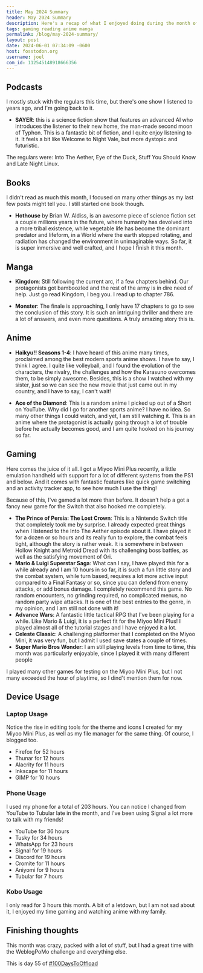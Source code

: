 ```yaml
---
title: May 2024 Summary
header: May 2024 Summary
description: Here's a recap of what I enjoyed doing during the month of May!
tags: gaming reading anime manga
permalink: /blog/may-2024-summary/
layout: post
date: 2024-06-01 07:34:09 -0600
host: fosstodon.org
username: joel
com_id: 112545148918666356
---
```


## Podcasts

I mostly stuck with the regulars this time, but there's one show I listened to years ago, and I'm going back to it.

- __SAYER__: this is a science fiction show that features an advanced AI who introduces the listener to their new home, the man-made second moon of Typhon. This is a fantastic bit of fiction, and I quite enjoy listening to it. It feels a bit like Welcome to Night Vale, but more dystopic and futuristic.

The regulars were: Into The Aether, Eye of the Duck, Stuff You Should Know and Late Night Linux.

## Books

I didn't read as much this month, I focused on many other things as my last few posts might tell you. I still started one book though.

- __Hothouse__ by Brian W. Aldiss, is an awesome piece of science fiction set a couple millions years in the future, where humanity has devolved into a more tribal existence, while vegetable life has become the dominant predator and lifeform, in a World where the earth stopped rotating, and radiation has changed the environment in unimaginable ways. So far, it is super inmersive and well crafted, and I hope I finish it this month.

## Manga

- __Kingdom__: Still following the current arc, if a few chapters behind. Our protagonists got bamboozled and the rest of the army is in dire need of help. Just go read Kingdom, I beg you. I read up to chapter 786.

- __Monster__: The finale is approaching, I only have 17 chapters to go to see the conclusion of this story. It is such an intriguing thriller and there are a lot of answers, and even more questions. A truly amazing story this is.

## Anime

- __Haikyu!! Seasons 1-4__: I have heard of this anime many times, proclaimed among the best modern sports anime shows. I have to say, I think I agree. I quite like volleyball, and I found the evolution of the characters, the rivalry, the challenges and how the Karasuno overcomes them, to be simply awesome. Besides, this is a show I watched with my sister, just so we can see the new movie that just came out in my country, and I have to say, I can't wait!

- __Ace of the Diamond__: This is a random anime I picked up out of a Short on YouTube. Why did I go for another sports anime? I have no idea. So many other things I could watch, and yet, I am still watching it. This is an anime where the protagonist is actually going through a lot of trouble before he actually becomes good, and I am quite hooked on his journey so far.

## Gaming

Here comes the juice of it all. I got a Miyoo Mini Plus recently, a little emulation handheld with support for a lot of different systems from the PS1 and below. And it comes with fantastic features like quick game switching and an activity tracker app, to see how much I use the thing!

Because of this, I've gamed a lot more than before. It doesn't help a got a fancy new game for the Switch that also hooked me completely.

- __The Prince of Persia: The Lost Crown__: This is a Nintendo Switch title that completely took me by surprise. I already expected great things when I listened to the Into The Aether episode about it. I have played it for a dozen or so hours and its really fun to explore, the combat feels tight, although the story is rather weak. It is somewhere in between Hollow Knight and Metroid Dread with its challenging boss battles, as well as the satisfying movement of Ori.
- __Mario & Luigi Superstar Saga__: What can I say, I have played this for a while already and I am 10 hours in so far, it is such a fun little story and the combat system, while turn based, requires a lot more active input compared to a Final Fantasy or so, since you can defend from enemy attacks, or add bonus damage. I completely recommend this game. No random encounters, no grinding required, no complicated menus, no random party wipe attacks. It is one of the best entries to the genre, in my opinion, and I am still not done with it!
- __Advance Wars__: A fantastic little tactical RPG that I've been playing for a while. Like Mario & Luigi, it is a perfect fit for the Miyoo Mini Plus! I played almost all of the tutorial stages and I have enjoyed it a lot.
- __Celeste Classic__: A challenging platformer that I completed on the Miyoo Mini, it was very fun, but I admit I used save states a couple of times.
- __Super Mario Bros Wonder__: I am still playing levels from time to time, this month was particularly enjoyable, since I played it with many different people

I played many other games for testing on the Miyoo Mini Plus, but I not many exceeded the hour of playtime, so I dind't mention them for now.

## Device Usage

### Laptop Usage

Notice the rise in editing tools for the theme and icons I created for my Miyoo Mini Plus, as well as my file manager for the same thing. Of course, I blogged too.

- Firefox for 52 hours
- Thunar for 12 hours
- Alacrity for 11 hours
- Inkscape for 11 hours
- GIMP for 10 hours

### Phone Usage

I used my phone for a total of 203 hours. You can notice I changed from YouTube to Tubular late in the month, and I've been using Signal a lot more to talk with my friends!

- YouTube for 36 hours
- Tusky for 34 hours
- WhatsApp for 23 hours
- Signal for 19 hours
- Discord for 19 hours
- Cromite for 11 hours
- Aniyomi for 9 hours
- Tubular for 7 hours

### Kobo Usage

I only read for 3 hours this month. A bit of a letdown, but I am not sad about it, I enjoyed my time gaming and watching anime with my family.

## Finishing thoughts

This month was crazy, packed with a lot of stuff, but I had a great time with the WeblogPoMo challenge and everything else.

This is day 55 of [#100DaysToOffload](https://100daystooffload.com)
